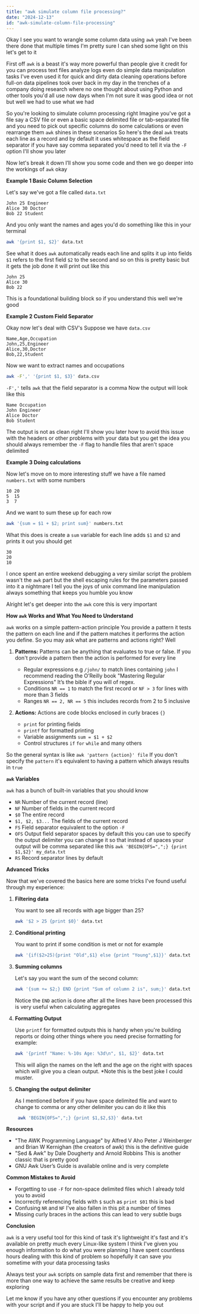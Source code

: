 ```yaml
---
title: "awk simulate column file processing?"
date: "2024-12-13"
id: "awk-simulate-column-file-processing"
---
```


Okay I see you want to wrangle some column data using `awk` yeah I've been there done that multiple times I'm pretty sure I can shed some light on this let's get to it

First off `awk` is a beast it's way more powerful than people give it credit for you can process text files analyze logs even do simple data manipulation tasks I've even used it for quick and dirty data cleaning operations before full-on data pipelines took over back in my day in the trenches of a company doing research where no one thought about using Python and other tools you'd all use now days when I'm not sure it was good idea or not but well we had to use what we had

So you're looking to simulate column processing right Imagine you've got a file say a CSV file or even a basic space delimited file or tab-separated file and you need to pick out specific columns do some calculations or even rearrange them `awk` shines in these scenarios So here's the deal `awk` treats each line as a record and by default it uses whitespace as the field separator if you have say comma separated you'd need to tell it via the `-F` option I'll show you later

Now let's break it down I’ll show you some code and then we go deeper into the workings of `awk` okay

**Example 1 Basic Column Selection**

Let's say we've got a file called `data.txt`

```
John 25 Engineer
Alice 30 Doctor
Bob 22 Student
```

And you only want the names and ages you'd do something like this in your terminal

```bash
awk '{print $1, $2}' data.txt
```

See what it does `awk` automatically reads each line and splits it up into fields `$1` refers to the first field `$2` to the second and so on this is pretty basic but it gets the job done it will print out like this

```
John 25
Alice 30
Bob 22
```

This is a foundational building block so if you understand this well we're good

**Example 2 Custom Field Separator**

Okay now let's deal with CSV's Suppose we have `data.csv`

```
Name,Age,Occupation
John,25,Engineer
Alice,30,Doctor
Bob,22,Student
```

Now we want to extract names and occupations

```bash
awk -F',' '{print $1, $3}' data.csv
```

`-F','` tells `awk` that the field separator is a comma Now the output will look like this

```
Name Occupation
John Engineer
Alice Doctor
Bob Student
```

The output is not as clean right I'll show you later how to avoid this issue with the headers or other problems with your data but you get the idea you should always remember the `-F` flag to handle files that aren't space delimited

**Example 3 Doing calculations**

Now let's move on to more interesting stuff we have a file named `numbers.txt` with some numbers

```
10 20
5  15
3  7
```

And we want to sum these up for each row

```bash
awk '{sum = $1 + $2; print sum}' numbers.txt
```

What this does is create a `sum` variable for each line adds `$1` and `$2` and prints it out you should get

```
30
20
10
```

I once spent an entire weekend debugging a very similar script the problem wasn't the `awk` part but the shell escaping rules for the parameters passed into it a nightmare I tell you the joys of unix command line manipulation always something that keeps you humble you know

Alright let's get deeper into the `awk` core this is very important

**How `awk` Works and What You Need to Understand**

`awk` works on a simple pattern-action principle You provide a pattern it tests the pattern on each line and if the pattern matches it performs the action you define. So you may ask what are patterns and actions right? Well

1.  **Patterns:** Patterns can be anything that evaluates to true or false. If you don't provide a pattern then the action is performed for every line

    *   Regular expressions e.g `/john/` to match lines containing `john` I recommend reading the O’Reilly book "Mastering Regular Expressions" It’s the bible if you will of regex.
    *   Conditions `NR == 1` to match the first record or `NF > 3` for lines with more than 3 fields
    *   Ranges `NR == 2, NR == 5` this includes records from 2 to 5 inclusive

2.  **Actions:** Actions are code blocks enclosed in curly braces `{}`

    *   `print` for printing fields
    *   `printf` for formatted printing
    *   Variable assignments `sum = $1 + $2`
    *   Control structures `if` `for` `while` and many others

So the general syntax is like `awk 'pattern {action}' file` If you don't specify the `pattern` it's equivalent to having a pattern which always results in `true`

**`awk` Variables**

`awk` has a bunch of built-in variables that you should know

*   `NR` Number of the current record (line)
*   `NF` Number of fields in the current record
*   `$0` The entire record
*   `$1, $2, $3...` The fields of the current record
*   `FS` Field separator equivalent to the option `-F`
*   `OFS` Output field separator spaces by default this you can use to specify the output delimiter you can change it so that instead of spaces your output will be comma separated like this `awk 'BEGIN{OFS=",";} {print $1,$2}' my_data.txt`
*   `RS` Record separator lines by default

**Advanced Tricks**

Now that we've covered the basics here are some tricks I've found useful through my experience:

1.  **Filtering data**

    You want to see all records with age bigger than 25?

    ```bash
    awk '$2 > 25 {print $0}' data.txt
    ```

2.  **Conditional printing**

    You want to print if some condition is met or not for example

    ```bash
    awk '{if($2>25){print "Old",$1} else {print "Young",$1}}' data.txt
    ```

3.  **Summing columns**

    Let's say you want the sum of the second column:

    ```bash
    awk '{sum += $2;} END {print "Sum of column 2 is", sum;}' data.txt
    ```

    Notice the `END` action is done after all the lines have been processed this is very useful when calculating aggregates

4.  **Formatting Output**

    Use `printf` for formatted outputs this is handy when you're building reports or doing other things where you need precise formatting for example:

    ```bash
    awk '{printf "Name: %-10s Age: %3d\n", $1, $2}' data.txt
    ```

    This will align the names on the left and the age on the right with spaces which will give you a clean output.
    *Note this is the best joke I could muster.
5.  **Changing the output delimiter**

    As I mentioned before if you have space delimited file and want to change to comma or any other delimiter you can do it like this

    ```bash
     awk 'BEGIN{OFS=",";} {print $1,$2,$3}' data.txt
    ```

**Resources**

*   "The AWK Programming Language" by Alfred V Aho Peter J Weinberger and Brian W Kernighan (the creators of awk) this is the definitive guide
*   "Sed & Awk" by Dale Dougherty and Arnold Robbins This is another classic that is pretty good
*   GNU Awk User’s Guide is available online and is very complete

**Common Mistakes to Avoid**

*   Forgetting to use `-F` for non-space delimited files which I already told you to avoid
*   Incorrectly referencing fields with `$` such as `print $01` this is bad
*   Confusing `NR` and `NF` I've also fallen in this pit a number of times
*   Missing curly braces in the actions this can lead to very subtle bugs

**Conclusion**

`awk` is a very useful tool for this kind of task it's lightweight it's fast and it's available on pretty much every Linux-like system I think I've given you enough information to do what you were planning I have spent countless hours dealing with this kind of problem so hopefully it can save you sometime with your data processing tasks

Always test your `awk` scripts on sample data first and remember that there is more than one way to achieve the same results be creative and keep exploring

Let me know if you have any other questions if you encounter any problems with your script and if you are stuck I'll be happy to help you out
